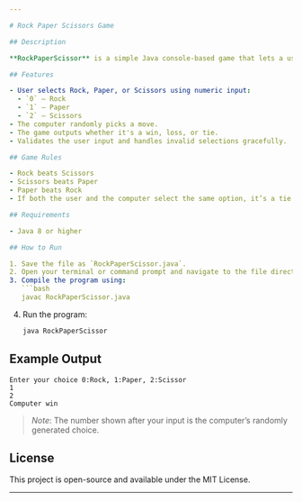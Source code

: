 ```yaml
---

# Rock Paper Scissors Game

## Description

**RockPaperScissor** is a simple Java console-based game that lets a user play Rock, Paper, Scissors against the computer. The computer randomly selects its move, and the result is decided based on classic game rules.

## Features

- User selects Rock, Paper, or Scissors using numeric input:
  - `0` – Rock
  - `1` – Paper
  - `2` – Scissors
- The computer randomly picks a move.
- The game outputs whether it's a win, loss, or tie.
- Validates the user input and handles invalid selections gracefully.

## Game Rules

- Rock beats Scissors
- Scissors beats Paper
- Paper beats Rock
- If both the user and the computer select the same option, it’s a tie.

## Requirements

- Java 8 or higher

## How to Run

1. Save the file as `RockPaperScissor.java`.
2. Open your terminal or command prompt and navigate to the file directory.
3. Compile the program using:
   ```bash
   javac RockPaperScissor.java
   ```
4. Run the program:
   ```bash
   java RockPaperScissor
   ```

## Example Output

```
Enter your choice 0:Rock, 1:Paper, 2:Scissor
1
2
Computer win
```

> _Note_: The number shown after your input is the computer’s randomly generated choice.

## License

This project is open-source and available under the MIT License.

---
```

